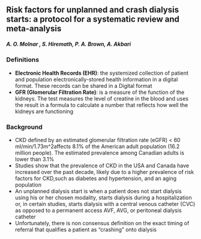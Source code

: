 ## Risk factors for unplanned and crash dialysis starts: a protocol for a systematic review and meta-analysis

##### **A. O. Molnar , S. Hiremath, P. A. Brown, A. Akbari**

### Definitions
- **Electronic Health Records (EHR)**: the systemized collection of patient and population electronically-stored health information in a digital format.  These records can be shared in a Digital format
- **GFR (Glomerular Filtration Rate)**: is a measure of the function of the kidneys.  The test measures the level of creatine in the blood and uses the result in a formula to calculate a number that reflects how well the kidneys are functioning
 
### Background
- CKD defined by an estimated glomerular filtration rate (eGFR) < 60 ml/min/1.73m^2affects 8.1% of the American adult population (16.2 million people).  The estimated prevalence among Canadian adults is lower than 3.1%
- Studies show that the prevalence of CKD in the USA and Canada have increased over the past decade, likely due to a higher prevalence of risk factors for CKD,such as diabetes and hypertension, and an aging population
- An unplanned dialysis start is when a patient does not start dialysis using his or her chosen modality, starts dialysis during a hospitalization or, in certain studies, starts dialysis with a central venous catheter (CVC) as opposed to a permanent access AVF, AVG, or peritoneal dialysis catheter
- Unfortunately, there is non consensus definition on the exact timing of referral that qualifies a patient as “crashing” onto dialysis
